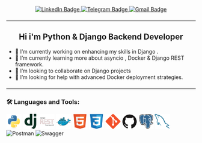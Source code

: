 <p align="center">
  <a href="https://www.linkedin.com/in/hamed-moradi-aa8698304/">
    <img src="https://img.shields.io/badge/-LinkedIn-blue?style=flat-square&logo=LinkedIn&logoColor=white" alt="LinkedIn Badge"/>
  </a>
  <a href="https://t.me/BN2_hm">
    <img src="https://img.shields.io/badge/-Telegram-blue?style=flat-square&logo=Telegram&logoColor=white" alt="Telegram Badge"/>
  </a>
  <a href="mailto:hameddjf33@gmail.com">
    <img src="https://img.shields.io/badge/-Gmail-red?style=flat-square&logo=Gmail&logoColor=white" alt="Gmail Badge"/>
  </a>
</p>
<hr style="margin-top: 20px; margin-bottom: 20px; border: 0; border-top: 2px solid #ccc;"/>
<h2 align="center"><strong></strong> Hi i'm Python & Django Backend Developer </strong></h2>
<ul>
<li>🔭 I’m currently working on enhancing my skills in Django .</li>
<li>🌱 I’m currently learning more about asyncio , Docker & Django REST framework.</li>
<li>👯 I’m looking to collaborate on Django projects</li>
<li>🤔 I’m looking for help with advanced Docker deployment strategies.</li>
</ul>
  
<hr style="margin-top: 20px; margin-bottom: 20px; border: 0; border-top: 2px solid #ccc;"/>


### 🛠️ Languages and Tools:
<p align="left">
  <!-- Python -->
  <img src="https://raw.githubusercontent.com/devicons/devicon/master/icons/python/python-original.svg" alt="Python" height="40" />
  <!-- Django -->
  <img src="https://raw.githubusercontent.com/devicons/devicon/master/icons/django/django-plain.svg" alt="Django" height="40" />
  <!-- djangorest -->
  <img src="https://github.com/devicons/devicon/blob/master/icons/djangorest/djangorest-original.svg" alt="djangorest" height="40" />
  <!-- Docker -->
  <img src="https://raw.githubusercontent.com/devicons/devicon/master/icons/docker/docker-original.svg" alt="Docker" height="40" />
  <!-- HTML5 -->
  <img src="https://raw.githubusercontent.com/devicons/devicon/master/icons/html5/html5-original.svg" alt="HTML5" height="40" />
  <!-- CSS3 -->
  <img src="https://raw.githubusercontent.com/devicons/devicon/master/icons/css3/css3-original.svg" alt="CSS3" height="40" />
  <!-- Git -->
  <img src="https://raw.githubusercontent.com/devicons/devicon/master/icons/git/git-original.svg" alt="Git" height="40" />
  <!-- github -->
  <img src="https://github.com/devicons/devicon/blob/master/icons/github/github-original.svg" alt="github" height="40" />
  <!-- PostgreSQL -->
  <img src="https://raw.githubusercontent.com/devicons/devicon/master/icons/postgresql/postgresql-original.svg" alt="PostgreSQL" height="40" />
  <!-- MySQL -->
  <img src="https://raw.githubusercontent.com/devicons/devicon/master/icons/mysql/mysql-original.svg" alt="MySQL" height="40" />
  <!-- Postman -->
  <img src="https://www.vectorlogo.zone/logos/getpostman/getpostman-icon.svg" alt="Postman" height="40" />
  <!-- Swagger -->
  <img src="https://raw.githubusercontent.com/swagger-api/swagger.io/wordpress/images/assets/SWU-logo-clr.png" alt="Swagger" height="40" />
  <!-- Add other icons as needed -->
</p>
